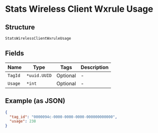 
# Stats Wireless Client Wxrule Usage

## Structure

`StatsWirelessClientWxruleUsage`

## Fields

| Name | Type | Tags | Description |
|  --- | --- | --- | --- |
| `TagId` | `*uuid.UUID` | Optional | - |
| `Usage` | `*int` | Optional | - |

## Example (as JSON)

```json
{
  "tag_id": "0000094c-0000-0000-0000-000000000000",
  "usage": 238
}
```

